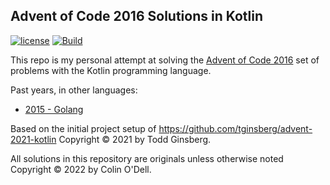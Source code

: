 ## Advent of Code 2016 Solutions in Kotlin

[![license](https://img.shields.io/github/license/colinodell/advent-2016-kotlin)]()
[![Build](https://github.com/colinodell/advent-2016-kotlin/actions/workflows/build.yml/badge.svg)](https://github.com/colinodell/advent-2016-kotlin/actions/workflows/build.yml)

This repo is my personal attempt at solving the [Advent of Code 2016](http://adventofcode.com/2016) set of problems with the Kotlin programming language.

Past years, in other languages:
 * [2015 - Golang](https://github.com/colinodell/advent-2015)

Based on the initial project setup of https://github.com/tginsberg/advent-2021-kotlin
Copyright &copy; 2021 by Todd Ginsberg.

All solutions in this repository are originals unless otherwise noted
Copyright &copy; 2022 by Colin O'Dell.
